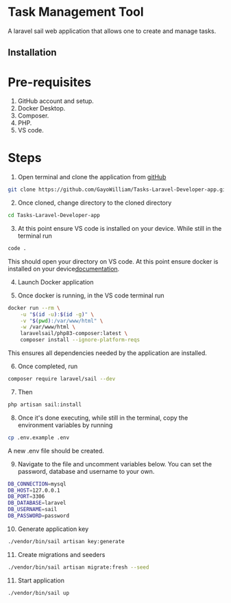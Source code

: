 # Task Management Tool

A laravel sail web application that allows one to create and manage tasks.

## Installation

# Pre-requisites
1. GitHub account and setup.
2. Docker Desktop.
3. Composer.
4. PHP.
5. VS code.

# Steps

1. Open terminal and clone the application from [gitHub](https://github.com/GayoWilliam/Tasks-Laravel-Developer-app.git)

```bash
git clone https://github.com/GayoWilliam/Tasks-Laravel-Developer-app.git
```

2. Once cloned, change directory to the cloned directory

```bash
cd Tasks-Laravel-Developer-app
```

3. At this point ensure VS code is installed on your device. While still in the terminal run

```bash
code .
```

This should open your directory on VS code. At this point ensure docker is installed on your device[documentation](https://docs.docker.com/engine/install/).

4. Launch Docker application

5. Once docker is running, in the VS code terminal run

```bash
docker run --rm \
    -u "$(id -u):$(id -g)" \
    -v "$(pwd):/var/www/html" \
    -w /var/www/html \
    laravelsail/php83-composer:latest \
    composer install --ignore-platform-reqs
```

This ensures all dependencies needed by the application are installed.

6. Once completed, run 

```bash
composer require laravel/sail --dev
```

7. Then

```bash
php artisan sail:install
```

8. Once it's done executing, while still in the terminal, copy the environment variables by running

```bash
cp .env.example .env
```

A new .env file should be created.

9. Navigate to the file and uncomment variables below. You can set the password, database and username to your own.

```bash
DB_CONNECTION=mysql
DB_HOST=127.0.0.1
DB_PORT=3306
DB_DATABASE=laravel
DB_USERNAME=sail
DB_PASSWORD=password
```

10. Generate application key

```bash
./vendor/bin/sail artisan key:generate
```

11. Create migrations and seeders

```bash
./vendor/bin/sail artisan migrate:fresh --seed
```

11. Start application

```bash
./vendor/bin/sail up
```